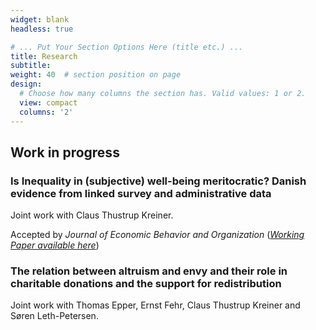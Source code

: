 ```yaml
---
widget: blank
headless: true

# ... Put Your Section Options Here (title etc.) ...
title: Research
subtitle:
weight: 40  # section position on page
design:
  # Choose how many columns the section has. Valid values: 1 or 2.
  view: compact
  columns: '2'
---
```


Work in progress
------

### Is Inequality in (subjective) well-being meritocratic? Danish evidence from linked survey and administrative data
Joint work with Claus Thustrup Kreiner. 

Accepted by *Journal of Economic Behavior and Organization*
([*Working Paper available here*](chrome-extension://efaidnbmnnnibpcajpcglclefindmkaj/https://www.econ.ku.dk/cebi/publikationer/working-papers/CEBI_WP_10-22.pdf))  

### The relation between altruism and envy and their role in charitable donations and the support for redistribution
Joint work with Thomas Epper, Ernst Fehr, Claus Thustrup Kreiner and Søren Leth-Petersen. 


